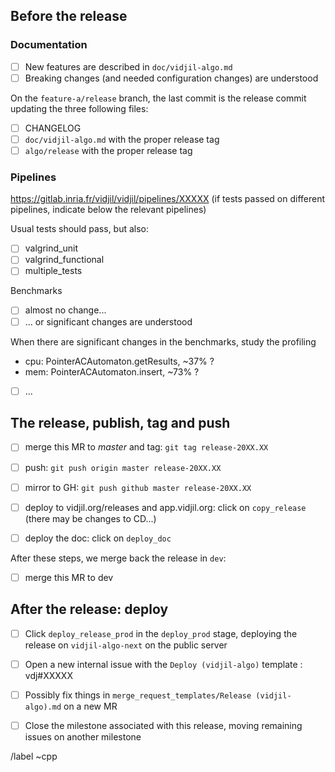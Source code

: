 
## Before the release

### Documentation

* [ ] New features are described in `doc/vidjil-algo.md`
* [ ] Breaking changes (and needed configuration changes) are understood
 
On the `feature-a/release` branch, the last commit is the release commit updating the three following files:
 * [ ] CHANGELOG
 * [ ] `doc/vidjil-algo.md` with the proper release tag
 * [ ] `algo/release` with the proper release tag

### Pipelines

https://gitlab.inria.fr/vidjil/vidjil/pipelines/XXXXX
(if tests passed on different pipelines, indicate below the relevant pipelines)

Usual tests should pass, but also:
* [ ] valgrind_unit
* [ ] valgrind_functional
* [ ] multiple_tests

Benchmarks
* [ ] almost no change...
* [ ] ... or significant changes are understood

When there are significant changes in the benchmarks, study the profiling
* cpu: PointerACAutomaton.getResults, ~37% ?
* mem: PointerACAutomaton.insert, ~73% ?
* [ ] ... 

## The release, publish, tag and push

* [ ] merge this MR to *master* and tag: `git tag release-20XX.XX` 
* [ ] push: `git push origin master release-20XX.XX`
* [ ] mirror to GH: `git push github master release-20XX.XX`
* [ ] deploy to vidjil.org/releases and app.vidjil.org: click on `copy_release` (there may be changes to CD...)
* [ ] deploy the doc: click on `deploy_doc`


After these steps, we merge back the release in `dev`:
* [ ] merge this MR to dev

## After the release: deploy

* [ ] Click `deploy_release_prod` in the `deploy_prod` stage, deploying the release on `vidjil-algo-next` on the public server
* [ ] Open a new internal issue with the `Deploy (vidjil-algo)` template : vdj#XXXXX

* [ ] Possibly fix things in `merge_request_templates/Release (vidjil-algo).md` on a new MR

* [ ] Close the milestone associated with this release, moving remaining issues on another milestone

/label ~cpp

